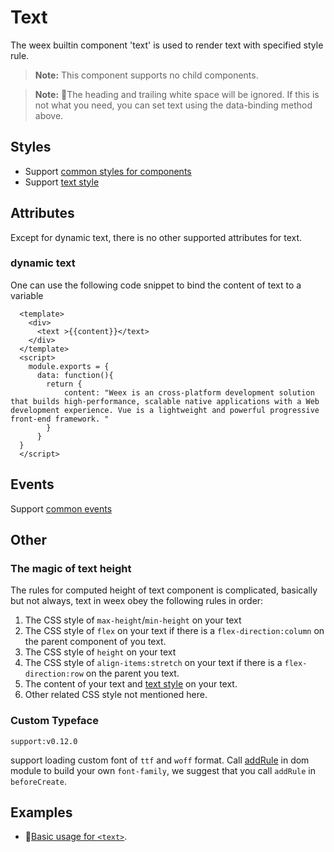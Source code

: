 # Text

The weex builtin component 'text' is used to render text with specified style rule.

> **Note:** This component supports no child components.

> **Note:** The heading and trailing white space will be ignored. If this is not what you need, you can set text using the data-binding method above.

## Styles
* Support [common styles for components](../styles/common-styles.html)
* Support [text style](../styles/text-styles.html)

## Attributes
Except for dynamic text, there is no other supported attributes for text.
### dynamic text
One can use the following code snippet to bind the content of text to a variable

      <template>
        <div>
          <text >{{content}}</text>
        </div>
      </template>
      <script>
        module.exports = {
          data: function(){
            return {
                content: "Weex is an cross-platform development solution that builds high-performance, scalable native applications with a Web development experience. Vue is a lightweight and powerful progressive front-end framework. "
            }
          }
      }
      </script>

## Events
Support [common events](../events/common-events.html)

## Other
### The magic of text height
The rules for computed height of text component is complicated, basically but not always, text in weex obey the following rules in order:
1. The CSS style of `max-height`/`min-height` on your text
2. The CSS style of `flex` on your text if there is a `flex-direction:column` on the parent component of you text.
3. The CSS style of `height` on your text
4. The CSS style of `align-items:stretch` on your text if there is a `flex-direction:row` on the parent you text.
5. The content of your text and [text style](../styles/text-styles.html) on your text.
6. Other related CSS style not mentioned here.

### Custom Typeface
`support:v0.12.0`

support loading custom font of `ttf` and `woff` format. Call [addRule](../modules/custom_font.html) in dom module to build your own `font-family`, we suggest that you call `addRule` in `beforeCreate`.

## Examples
* [Basic usage for `<text>`](http://dotwe.org/vue/7d2bf6e112ea26984fd5930663f092e0).
